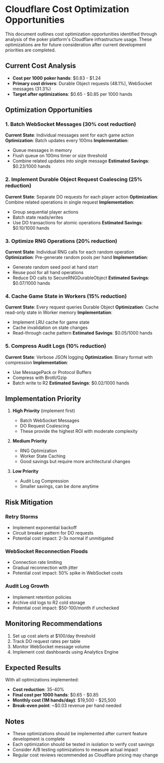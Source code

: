 # Cloudflare Cost Optimization Opportunities

This document outlines cost optimization opportunities identified through analysis of the poker platform's Cloudflare infrastructure usage. These optimizations are for future consideration after current development priorities are completed.

## Current Cost Analysis

- **Cost per 1000 poker hands**: $0.83 - $1.24
- **Primary cost drivers**: Durable Object requests (48.1%), WebSocket messages (31.3%)
- **Target after optimizations**: $0.65 - $0.85 per 1000 hands

## Optimization Opportunities

### 1. Batch WebSocket Messages (30% cost reduction)
**Current State**: Individual messages sent for each game action
**Optimization**: Batch updates every 100ms
**Implementation**:
- Queue messages in memory
- Flush queue on 100ms timer or size threshold
- Combine related updates into single message
**Estimated Savings**: $0.23/1000 hands

### 2. Implement Durable Object Request Coalescing (25% reduction)
**Current State**: Separate DO requests for each player action
**Optimization**: Combine related operations in single request
**Implementation**:
- Group sequential player actions
- Batch state reads/writes
- Use DO transactions for atomic operations
**Estimated Savings**: $0.10/1000 hands

### 3. Optimize RNG Operations (20% reduction)
**Current State**: Individual RNG calls for each random operation
**Optimization**: Pre-generate random pools per hand
**Implementation**:
- Generate random seed pool at hand start
- Reuse pool for all hand operations
- Reduce DO calls to SecureRNGDurableObject
**Estimated Savings**: $0.07/1000 hands

### 4. Cache Game State in Workers (15% reduction)
**Current State**: Every request queries Durable Object
**Optimization**: Cache read-only state in Worker memory
**Implementation**:
- Implement LRU cache for game state
- Cache invalidation on state changes
- Read-through cache pattern
**Estimated Savings**: $0.05/1000 hands

### 5. Compress Audit Logs (10% reduction)
**Current State**: Verbose JSON logging
**Optimization**: Binary format with compression
**Implementation**:
- Use MessagePack or Protocol Buffers
- Compress with Brotli/Gzip
- Batch write to R2
**Estimated Savings**: $0.02/1000 hands

## Implementation Priority

1. **High Priority** (implement first)
   - Batch WebSocket Messages
   - DO Request Coalescing
   - These provide the highest ROI with moderate complexity

2. **Medium Priority**
   - RNG Optimization
   - Worker State Caching
   - Good savings but require more architectural changes

3. **Low Priority**
   - Audit Log Compression
   - Smaller savings, can be done anytime

## Risk Mitigation

### Retry Storms
- Implement exponential backoff
- Circuit breaker pattern for DO requests
- Potential cost impact: 2-3x normal if unmitigated

### WebSocket Reconnection Floods
- Connection rate limiting
- Gradual reconnection with jitter
- Potential cost impact: 50% spike in WebSocket costs

### Audit Log Growth
- Implement retention policies
- Archive old logs to R2 cold storage
- Potential cost impact: $50-100/month if unchecked

## Monitoring Recommendations

1. Set up cost alerts at $100/day threshold
2. Track DO request rates per table
3. Monitor WebSocket message volume
4. Implement cost dashboards using Analytics Engine

## Expected Results

With all optimizations implemented:
- **Cost reduction**: 35-40%
- **Final cost per 1000 hands**: $0.65 - $0.85
- **Monthly cost (1M hands/day)**: $19,500 - $25,500
- **Break-even point**: ~$0.03 revenue per hand needed

## Notes

- These optimizations should be implemented after current feature development is complete
- Each optimization should be tested in isolation to verify cost savings
- Consider A/B testing optimizations to measure actual impact
- Regular cost reviews recommended as Cloudflare pricing may change